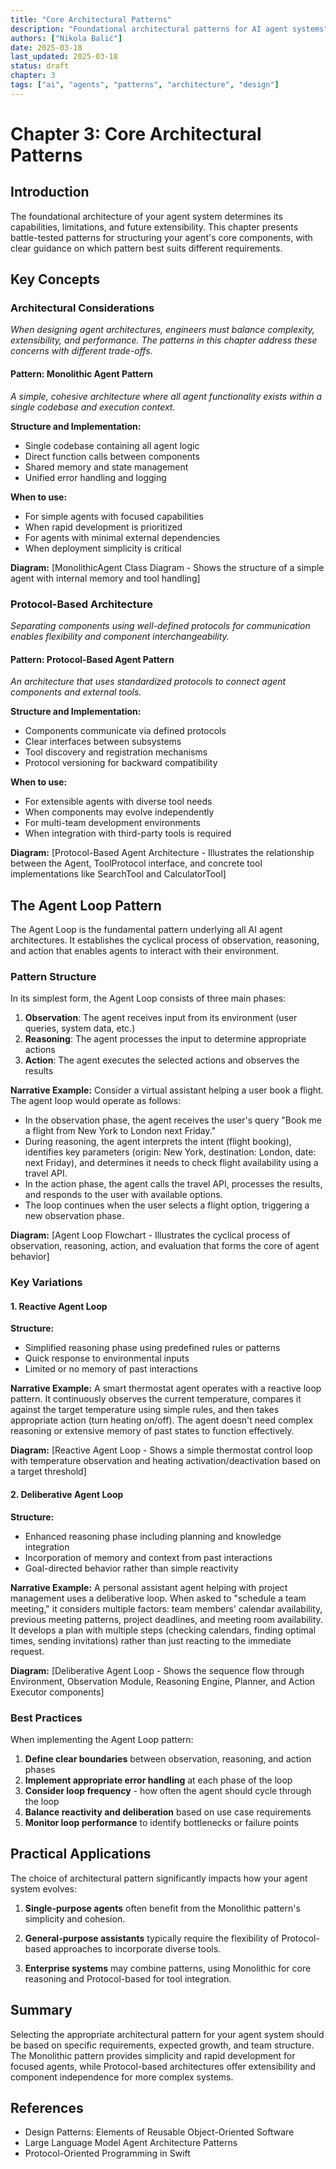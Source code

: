 ```yaml
---
title: "Core Architectural Patterns"
description: "Foundational architectural patterns for AI agent systems"
authors: ["Nikola Balić"]
date: 2025-03-18
last_updated: 2025-03-18
status: draft
chapter: 3
tags: ["ai", "agents", "patterns", "architecture", "design"]
---
```


# Chapter 3: Core Architectural Patterns

## Introduction

The foundational architecture of your agent system determines its capabilities, limitations, and future extensibility. This chapter presents battle-tested patterns for structuring your agent's core components, with clear guidance on which pattern best suits different requirements.

## Key Concepts

### Architectural Considerations
*When designing agent architectures, engineers must balance complexity, extensibility, and performance. The patterns in this chapter address these concerns with different trade-offs.*

#### Pattern: Monolithic Agent Pattern
*A simple, cohesive architecture where all agent functionality exists within a single codebase and execution context.*

**Structure and Implementation:**
- Single codebase containing all agent logic
- Direct function calls between components
- Shared memory and state management
- Unified error handling and logging

**When to use:**
- For simple agents with focused capabilities
- When rapid development is prioritized
- For agents with minimal external dependencies
- When deployment simplicity is critical

**Diagram:**
[MonolithicAgent Class Diagram - Shows the structure of a simple agent with internal memory and tool handling]

### Protocol-Based Architecture
*Separating components using well-defined protocols for communication enables flexibility and component interchangeability.*

#### Pattern: Protocol-Based Agent Pattern
*An architecture that uses standardized protocols to connect agent components and external tools.*

**Structure and Implementation:**
- Components communicate via defined protocols
- Clear interfaces between subsystems
- Tool discovery and registration mechanisms
- Protocol versioning for backward compatibility

**When to use:**
- For extensible agents with diverse tool needs
- When components may evolve independently
- For multi-team development environments
- When integration with third-party tools is required

**Diagram:**
[Protocol-Based Agent Architecture - Illustrates the relationship between the Agent, ToolProtocol interface, and concrete tool implementations like SearchTool and CalculatorTool]

## The Agent Loop Pattern

The Agent Loop is the fundamental pattern underlying all AI agent architectures. It establishes the cyclical process of observation, reasoning, and action that enables agents to interact with their environment.

### Pattern Structure

In its simplest form, the Agent Loop consists of three main phases:

1. **Observation**: The agent receives input from its environment (user queries, system data, etc.)
2. **Reasoning**: The agent processes the input to determine appropriate actions
3. **Action**: The agent executes the selected actions and observes the results

**Narrative Example:**
Consider a virtual assistant helping a user book a flight. The agent loop would operate as follows:

- In the observation phase, the agent receives the user's query "Book me a flight from New York to London next Friday."
- During reasoning, the agent interprets the intent (flight booking), identifies key parameters (origin: New York, destination: London, date: next Friday), and determines it needs to check flight availability using a travel API.
- In the action phase, the agent calls the travel API, processes the results, and responds to the user with available options.
- The loop continues when the user selects a flight option, triggering a new observation phase.

**Diagram:**
[Agent Loop Flowchart - Illustrates the cyclical process of observation, reasoning, action, and evaluation that forms the core of agent behavior]

### Key Variations

#### 1. Reactive Agent Loop

**Structure:**
- Simplified reasoning phase using predefined rules or patterns
- Quick response to environmental inputs
- Limited or no memory of past interactions

**Narrative Example:**
A smart thermostat agent operates with a reactive loop pattern. It continuously observes the current temperature, compares it against the target temperature using simple rules, and then takes appropriate action (turn heating on/off). The agent doesn't need complex reasoning or extensive memory of past states to function effectively.

**Diagram:**
[Reactive Agent Loop - Shows a simple thermostat control loop with temperature observation and heating activation/deactivation based on a target threshold]

#### 2. Deliberative Agent Loop

**Structure:**
- Enhanced reasoning phase including planning and knowledge integration
- Incorporation of memory and context from past interactions
- Goal-directed behavior rather than simple reactivity

**Narrative Example:**
A personal assistant agent helping with project management uses a deliberative loop. When asked to "schedule a team meeting," it considers multiple factors: team members' calendar availability, previous meeting patterns, project deadlines, and meeting room availability. It develops a plan with multiple steps (checking calendars, finding optimal times, sending invitations) rather than just reacting to the immediate request.

**Diagram:**
[Deliberative Agent Loop - Shows the sequence flow through Environment, Observation Module, Reasoning Engine, Planner, and Action Executor components]

### Best Practices

When implementing the Agent Loop pattern:

1. **Define clear boundaries** between observation, reasoning, and action phases
2. **Implement appropriate error handling** at each phase of the loop
3. **Consider loop frequency** - how often the agent should cycle through the loop
4. **Balance reactivity and deliberation** based on use case requirements
5. **Monitor loop performance** to identify bottlenecks or failure points

## Practical Applications

The choice of architectural pattern significantly impacts how your agent system evolves:

1. **Single-purpose agents** often benefit from the Monolithic pattern's simplicity and cohesion.

2. **General-purpose assistants** typically require the flexibility of Protocol-based approaches to incorporate diverse tools.

3. **Enterprise systems** may combine patterns, using Monolithic for core reasoning and Protocol-based for tool integration.

## Summary

Selecting the appropriate architectural pattern for your agent system should be based on specific requirements, expected growth, and team structure. The Monolithic pattern provides simplicity and rapid development for focused agents, while Protocol-based architectures offer extensibility and component independence for more complex systems.

## References

- Design Patterns: Elements of Reusable Object-Oriented Software
- Large Language Model Agent Architecture Patterns
- Protocol-Oriented Programming in Swift